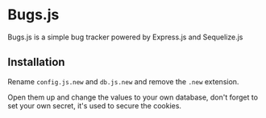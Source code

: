 Bugs.js
=======

Bugs.js is a simple bug tracker powered by Express.js and Sequelize.js

Installation
------------

Rename `config.js.new` and `db.js.new` and remove the `.new` extension.

Open them up and change the values to your own database, don't forget to
set your own secret, it's used to secure the cookies.